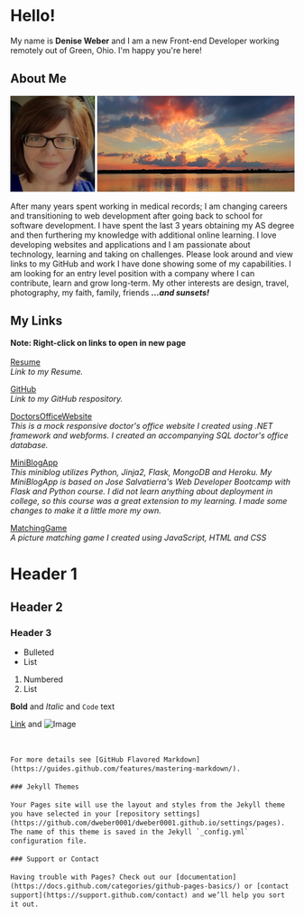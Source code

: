 # Hello! 

My name is **Denise Weber** and I am a new Front-end Developer working remotely out of Green, Ohio. I'm happy you're here! 

## About Me
<p float="left">
<img src="/images/me.png" width="150" height="170"> 
<img src="images/sunset.png" width="350" height="170" >
</p>

After many years spent working in medical records; I am changing careers and transitioning to web development after going back to school for software development. I have spent the last 3 years obtaining my AS degree and then furthering my knowledge with additional online learning. I love developing websites and applications and I am passionate about technology, learning and taking on challenges. Please look around and view links to my GitHub and work I have done showing some of my capabilities. I am looking for an entry level position with a company where I can contribute, learn and grow long-term.  My other interests are design, travel, photography, my faith, family, friends **_...and sunsets!_**
<br>
## My Links
**Note: Right-click on links to open in new page**<br><br>
[Resume](/images/Resume.png) <br>
_Link to my Resume._

[GitHub](http://github.com/dweber0001) <br>
_Link to my GitHub respository._

[DoctorsOfficeWebsite](http://yourdoctorsoffice2021.azurewebsites.net)<br>
_This is a mock responsive doctor's office website I created using .NET framework and webforms. I created an accompanying SQL doctor's office database._

[MiniBlogApp](http://dweber-microblog-app.herokuapp.com) <br>
_This miniblog utilizes Python, Jinja2, Flask, MongoDB and Heroku. My MiniBlogApp is based on Jose Salvatierra's Web Developer Bootcamp with Flask and Python course. I did not learn anything about deployment in college, so this course was a great extension to my learning. I made some changes to make it a little more my own._

[MatchingGame](https://dweber0001.github.io/matchingGame) <br>
_A picture matching game I created using JavaScript, HTML and CSS_

# Header 1
## Header 2
### Header 3

- Bulleted
- List

1. Numbered
2. List

**Bold** and _Italic_ and `Code` text

[Link](url) and ![Image](src)
                               
                                        
```


For more details see [GitHub Flavored Markdown](https://guides.github.com/features/mastering-markdown/).

### Jekyll Themes

Your Pages site will use the layout and styles from the Jekyll theme you have selected in your [repository settings](https://github.com/dweber0001/dweber0001.github.io/settings/pages). The name of this theme is saved in the Jekyll `_config.yml` configuration file.

### Support or Contact

Having trouble with Pages? Check out our [documentation](https://docs.github.com/categories/github-pages-basics/) or [contact support](https://support.github.com/contact) and we’ll help you sort it out.
